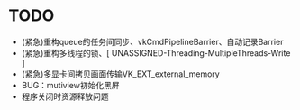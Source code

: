 # TODO
- (紧急)重构queue的任务间同步、vkCmdPipelineBarrier、自动记录Barrier
- (紧急)重构多线程的锁、[ UNASSIGNED-Threading-MultipleThreads-Write ]
- (紧急)多显卡间拷贝画面传输VK_EXT_external_memory
- BUG：mutiview初始化黑屏
- 程序关闭时资源释放问题
